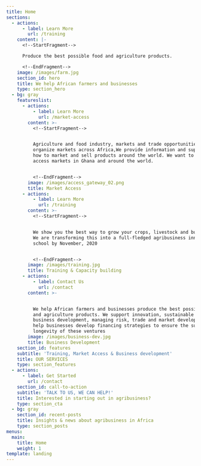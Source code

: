 ```yaml
---
title: Home
sections:
  - actions:
      - label: Learn More
        url: /training
    content: |-
      <!--StartFragment-->

      Produce the best possible food and agriculture products.

      <!--EndFragment-->
    image: /images/farm.jpg
    section_id: hero
    title: We help African farmers and businesses
    type: section_hero
  - bg: gray
    featureslist:
      - actions:
          - label: Learn More
            url: /market-access
        content: >-
          <!--StartFragment-->


          Agriculture and food industry, markets and trade opportunities. We
          organize markets across Africa,We provide information and support on
          how to market and sell products around the world. We want to help you
          access markets in Ghana and around the world.


          <!--EndFragment-->
        image: /images/access_gateway_02.png
        title: Market Access
      - actions:
          - label: Learn More
            url: /training
        content: >-
          <!--StartFragment-->


          We show you the best way to grow your crops, livestock and business.
          We are transforming this into a full-fledged agribusiness innovation
          school by November, 2020


          <!--EndFragment-->
        image: /images/training.jpg
        title: Training & Capacity building
      - actions:
          - label: Contact Us
            url: /contact
        content: >-


          We help African farmers and businesses produce the best possible food
          and agriculture products. We support innovation, sustainable farming,
          business development, managing risk, trade and market development. We
          help businesses develop financing strategies to ensure the success and
          longevity of these ventures
        image: /images/business-dev.jpg
        title: Business Development
    section_id: features
    subtitle: 'Training, Market Access & Business development'
    title: OUR SERVICES
    type: section_features
  - actions:
      - label: Get Started
        url: /contact
    section_id: call-to-action
    subtitle: 'TALK TO US, WE CAN HELP!'
    title: Interested in starting out in agribusiness?
    type: section_cta
  - bg: gray
    section_id: recent-posts
    title: Insights & news about agribusiness in Africa
    type: section_posts
menus:
  main:
    title: Home
    weight: 1
template: landing
---
```


